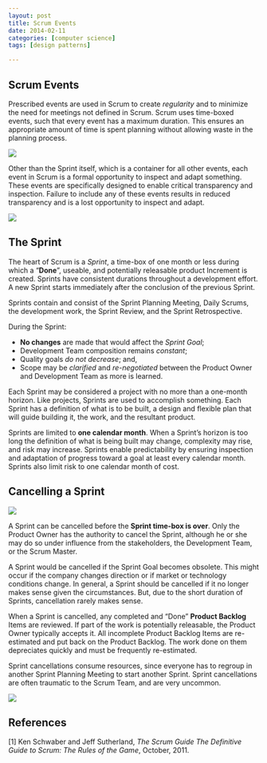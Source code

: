 ```yaml
---
layout: post
title: Scrum Events
date: 2014-02-11
categories: [computer science]
tags: [design patterns]

---
```


Scrum Events
---
Prescribed events are used in Scrum to create *regularity* and to minimize the need for meetings not defined in Scrum. Scrum uses time-boxed events, such that every event has a maximum duration. This ensures an appropriate amount of time is spent planning without allowing waste in the planning process.

![](http://sungsoo.github.com/images/scrum-diagram.png)

Other than the Sprint itself, which is a container for all other events, each event in Scrum is a formal opportunity to inspect and adapt something. These events are specifically designed to enable critical transparency and inspection. Failure to include any of these events results in reduced transparency and is a lost opportunity to inspect and adapt.

![](http://sungsoo.github.com/images/scrum-overview.png)


The Sprint
---
The heart of Scrum is a *Sprint*, a time-box of one month or less during which a “**Done**”, useable, and potentially releasable product Increment is created. Sprints have consistent durations throughout a development effort. A new Sprint starts immediately after the conclusion of the previous Sprint.

Sprints contain and consist of the Sprint Planning Meeting, Daily Scrums, the development work, the Sprint Review, and the Sprint Retrospective.

During the Sprint:

* **No changes** are made that would affect the *Sprint Goal*;
* Development Team composition remains *constant*;
* Quality goals *do not decrease*; and,
* Scope may be *clarified* and *re-negotiated* between the Product Owner and Development Team as more is learned.


Each Sprint may be considered a project with no more than a one-month horizon. Like projects, Sprints are used to accomplish something. Each Sprint has a definition of what is to be built, a design and flexible plan that will guide building it, the work, and the resultant product.

Sprints are limited to **one calendar month**. When a Sprint’s horizon is too long the definition of what is being built may change, complexity may rise, and risk may increase. Sprints enable predictability by ensuring inspection and adaptation of progress toward a goal at least every calendar month. Sprints also limit risk to one calendar month of cost.

Cancelling a Sprint
---
![](http://sungsoo.github.com/images/burndown.png)

A Sprint can be cancelled before the **Sprint time-box is over**. Only the Product Owner has the authority to cancel the Sprint, although he or she may do so under influence from the stakeholders, the Development Team, or the Scrum Master.

A Sprint would be cancelled if the Sprint Goal becomes obsolete. This might occur if the company changes direction or if market or technology conditions change. In general, a Sprint should be cancelled if it no longer makes sense given the circumstances. But, due to the short duration of Sprints, cancellation rarely makes sense.

When a Sprint is cancelled, any completed and “Done” **Product Backlog** Items are reviewed. If part of the work is potentially releasable, the Product Owner typically accepts it. All incomplete Product Backlog Items are re-estimated and put back on the Product Backlog. The work done on them depreciates quickly and must be frequently re-estimated.

Sprint cancellations consume resources, since everyone has to regroup in another Sprint Planning Meeting to start another Sprint. Sprint cancellations are often traumatic to the Scrum Team, and are very uncommon.

![](http://sungsoo.github.com/images/task-board.jpg)

References
---
[1] Ken Schwaber and Jeff Sutherland, *The Scrum Guide
The Definitive Guide to Scrum: The Rules of the Game*, October, 2011.
